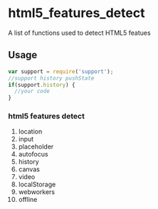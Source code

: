 # html5_features_detect
A list of functions used to detect HTML5 featues
## Usage
```javascript
var support = require('support');
//support history pushState
if(support.history) {
  //your code 
}
```
### html5 features detect
1. location    
2. input        
3. placeholder  
4. autofocus    
5. history      
6. canvas       
7. video        
8. localStorage 
9. webworkers   
10. offline      
